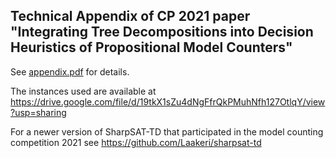 ## Technical Appendix of CP 2021 paper "Integrating Tree Decompositions into Decision Heuristics of Propositional Model Counters"

See [appendix.pdf](https://github.com/Laakeri/modelcounting-cp21/blob/main/appendix.pdf) for details.


The instances used are available at https://drive.google.com/file/d/19tkX1sZu4dNgFfrQkPMuhNfh127OtlqY/view?usp=sharing


For a newer version of SharpSAT-TD that participated in the model counting competition 2021 see https://github.com/Laakeri/sharpsat-td
